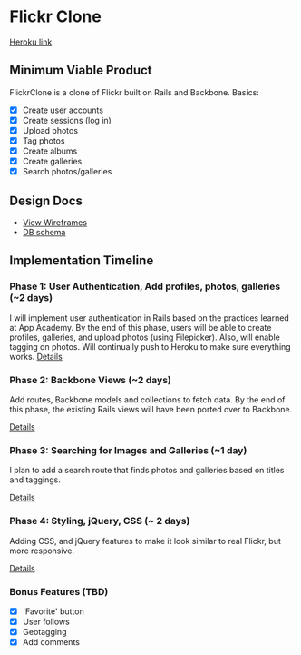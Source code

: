 # Flickr Clone

[Heroku link][heroku]

[heroku]: https://flickr-cloned.herokuapp.com/

## Minimum Viable Product
FlickrClone is a clone of Flickr built on Rails and Backbone. Basics:

- [x] Create user accounts
- [x] Create sessions (log in)
- [x] Upload photos
- [x] Tag photos
- [x] Create albums
- [x] Create galleries
- [x] Search photos/galleries

## Design Docs
* [View Wireframes][views]
* [DB schema][schema]

[views]: ./docs/views.md
[schema]: ./docs/schema.md

## Implementation Timeline

### Phase 1: User Authentication, Add profiles, photos, galleries (~2 days)
I will implement user authentication in Rails based on the practices learned at
App Academy. By the end of this phase, users will be able to create profiles, galleries, and
upload photos (using Filepicker). Also, will enable tagging on photos. Will continually push to Heroku to make sure everything works.
[Details][phase-one]

### Phase 2: Backbone Views (~2 days)
Add routes, Backbone models and collections to fetch data. By the end of this
phase, the existing Rails views will have been ported over to Backbone.

[Details][phase-two]

### Phase 3: Searching for Images and Galleries (~1 day)
I plan to add a search route that finds photos and galleries based on titles and
taggings.

[Details][phase-three]

### Phase 4: Styling, jQuery, CSS (~ 2 days)
Adding CSS, and jQuery features to make it look similar to real Flickr, but more responsive.

[Details][phase-four]


### Bonus Features (TBD)
- [x] 'Favorite' button
- [x] User follows
- [x] Geotagging
- [x] Add comments

[phase-one]: ./docs/phases/phase1.md
[phase-two]: ./docs/phases/phase2.md
[phase-three]: ./docs/phases/phase3.md
[phase-four]: ./docs/phases/phase4.md

